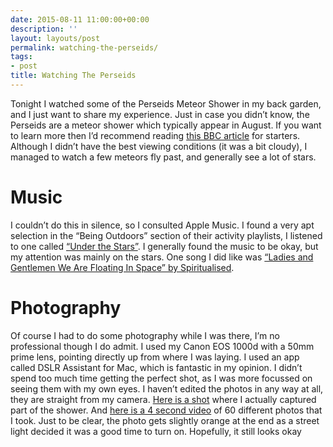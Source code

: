```yaml
---
date: 2015-08-11 11:00:00+00:00
description: ''
layout: layouts/post
permalink: watching-the-perseids/
tags:
- post
title: Watching The Perseids
---
```


<div class="kg-card-markdown">
<p>Tonight I watched some of the Perseids Meteor Shower in my back garden, and I just want to share my experience. Just in case you didn’t know, the Perseids are a meteor shower which typically appear in August. If you want to learn more then I’d recommend reading <a href="http://www.bbc.co.uk/news/science-environment-33850710">this BBC article</a> for starters. Although I didn’t have the best viewing conditions (it was a bit cloudy), I managed to watch a few meteors fly past, and generally see a lot of stars.</p>
<h1 id="music">Music</h1>
<p>I couldn’t do this in silence, so I consulted Apple Music. I found a very apt selection in the “Being Outdoors” section of their activity playlists, I listened to one called <a href="https://itunes.apple.com/gb/playlist/underneath-the-stars/idpl.cd1e46899e31421285d7e655bac51cbd">“Under the Stars”</a>. I generally found the music to be okay, but my attention was mainly on the stars. One song I did like was <a href="https://geo.itunes.apple.com/gb/album/ladies-gentlemen-we-are-floating/id338527162?i=338527216&amp;at=1010l4Hj&amp;mt=1&amp;app=music">“Ladies and Gentlemen We Are Floating In Space” by Spiritualised</a>.</p>
<h1 id="photography">Photography</h1>
<p>Of course I had to do some photography while I was there, I’m no professional though I do admit. I used my Canon EOS 1000d with a 50mm prime lens, pointing directly up from where I was laying. I used an app called DSLR Assistant for Mac, which is fantastic in my opinion. I didn’t spend too much time getting the perfect shot, as I was more focussed on seeing them with my own eyes. I haven’t edited the photos in any way at all, they are straight from my camera. <a href="https://dl.dropboxusercontent.com/u/49650552/Blog/img_01194.jpg">Here is a shot</a> where I actually captured part of the shower. And <a href="https://www.dropbox.com/s/4qnjp97tznrfa37/perseid.mov">here is a 4 second video</a> of 60 different photos that I took. Just to be clear, the photo gets slightly orange at the end as a street light decided it was a good time to turn on. Hopefully, it still looks okay</p>
</div>